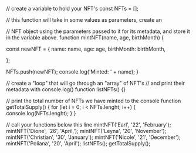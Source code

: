 // create a variable to hold your NFT's
const NFTs = [];

// this function will take in some values as parameters, create an

// NFT object using the parameters passed to it for its metadata, and store it in the variable above.
function mintNFT(name, age, birthMonth) {
  
  const newNFT = {
    name: name,
    age: age,
    birthMonth: birthMonth,
    
  };
  
  NFTs.push(newNFT);
  console.log('Minted: ' + name);
}

// create a "loop" that will go through an "array" of NFT's
// and print their metadata with console.log()
function listNFTs() {}

// print the total number of NFTs we have minted to the console
function getTotalSupply() {
  for (let i = 0; i < NFTs.lenght; i++) {
    console.log(NFTs.lenght);
  }
}

// call your functions below this line
mintNFT('Earl', '22', 'February');
mintNFT('Dione', '26', 'April,');
mintNFT('Leyna', '20', 'November');
mintNFT('Christian', '30', 'January');
mintNFT('Nicole', '21', 'December');
mintNFT('Poliana', '20', 'April');
listNFTs();
getTotalSupply();
